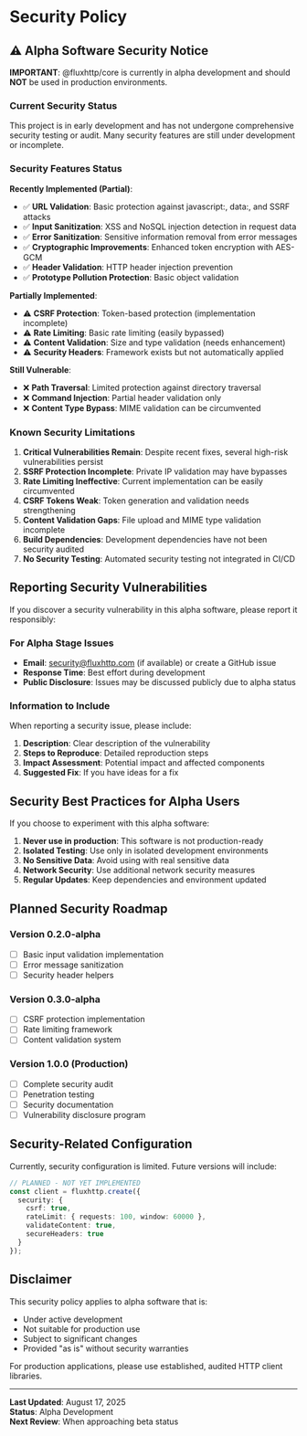 # Security Policy

## ⚠️ Alpha Software Security Notice

**IMPORTANT**: @fluxhttp/core is currently in alpha development and should **NOT** be used in production environments.

### Current Security Status

This project is in early development and has not undergone comprehensive security testing or audit. Many security features are still under development or incomplete.

### Security Features Status

**Recently Implemented (Partial)**:
- ✅ **URL Validation**: Basic protection against javascript:, data:, and SSRF attacks
- ✅ **Input Sanitization**: XSS and NoSQL injection detection in request data
- ✅ **Error Sanitization**: Sensitive information removal from error messages
- ✅ **Cryptographic Improvements**: Enhanced token encryption with AES-GCM
- ✅ **Header Validation**: HTTP header injection prevention
- ✅ **Prototype Pollution Protection**: Basic object validation

**Partially Implemented**:
- ⚠️ **CSRF Protection**: Token-based protection (implementation incomplete)
- ⚠️ **Rate Limiting**: Basic rate limiting (easily bypassed)
- ⚠️ **Content Validation**: Size and type validation (needs enhancement)
- ⚠️ **Security Headers**: Framework exists but not automatically applied

**Still Vulnerable**:
- ❌ **Path Traversal**: Limited protection against directory traversal
- ❌ **Command Injection**: Partial header validation only
- ❌ **Content Type Bypass**: MIME validation can be circumvented

### Known Security Limitations

1. **Critical Vulnerabilities Remain**: Despite recent fixes, several high-risk vulnerabilities persist
2. **SSRF Protection Incomplete**: Private IP validation may have bypasses
3. **Rate Limiting Ineffective**: Current implementation can be easily circumvented
4. **CSRF Tokens Weak**: Token generation and validation needs strengthening
5. **Content Validation Gaps**: File upload and MIME type validation incomplete
6. **Build Dependencies**: Development dependencies have not been security audited
7. **No Security Testing**: Automated security testing not integrated in CI/CD

## Reporting Security Vulnerabilities

If you discover a security vulnerability in this alpha software, please report it responsibly:

### For Alpha Stage Issues

- **Email**: security@fluxhttp.com (if available) or create a GitHub issue
- **Response Time**: Best effort during development
- **Public Disclosure**: Issues may be discussed publicly due to alpha status

### Information to Include

When reporting a security issue, please include:

1. **Description**: Clear description of the vulnerability
2. **Steps to Reproduce**: Detailed reproduction steps
3. **Impact Assessment**: Potential impact and affected components
4. **Suggested Fix**: If you have ideas for a fix

## Security Best Practices for Alpha Users

If you choose to experiment with this alpha software:

1. **Never use in production**: This software is not production-ready
2. **Isolated Testing**: Use only in isolated development environments
3. **No Sensitive Data**: Avoid using with real sensitive data
4. **Network Security**: Use additional network security measures
5. **Regular Updates**: Keep dependencies and environment updated

## Planned Security Roadmap

### Version 0.2.0-alpha
- [ ] Basic input validation implementation
- [ ] Error message sanitization
- [ ] Security header helpers

### Version 0.3.0-alpha
- [ ] CSRF protection implementation
- [ ] Rate limiting framework
- [ ] Content validation system

### Version 1.0.0 (Production)
- [ ] Complete security audit
- [ ] Penetration testing
- [ ] Security documentation
- [ ] Vulnerability disclosure program

## Security-Related Configuration

Currently, security configuration is limited. Future versions will include:

```typescript
// PLANNED - NOT YET IMPLEMENTED
const client = fluxhttp.create({
  security: {
    csrf: true,
    rateLimit: { requests: 100, window: 60000 },
    validateContent: true,
    secureHeaders: true
  }
});
```

## Disclaimer

This security policy applies to alpha software that is:
- Under active development
- Not suitable for production use
- Subject to significant changes
- Provided "as is" without security warranties

For production applications, please use established, audited HTTP client libraries.

---

**Last Updated**: August 17, 2025  
**Status**: Alpha Development  
**Next Review**: When approaching beta status